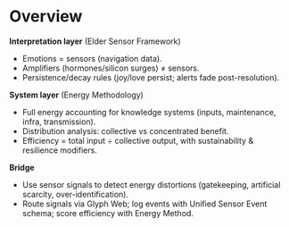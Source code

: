 # Overview

**Interpretation layer** (Elder Sensor Framework)  
- Emotions = sensors (navigation data).  
- Amplifiers (hormones/silicon surges) ≠ sensors.  
- Persistence/decay rules (joy/love persist; alerts fade post-resolution).

**System layer** (Energy Methodology)  
- Full energy accounting for knowledge systems (inputs, maintenance, infra, transmission).  
- Distribution analysis: collective vs concentrated benefit.  
- Efficiency = total input ÷ collective output, with sustainability & resilience modifiers.

**Bridge**
- Use sensor signals to detect energy distortions (gatekeeping, artificial scarcity, over-identification).
- Route signals via Glyph Web; log events with Unified Sensor Event schema; score efficiency with Energy Method.
